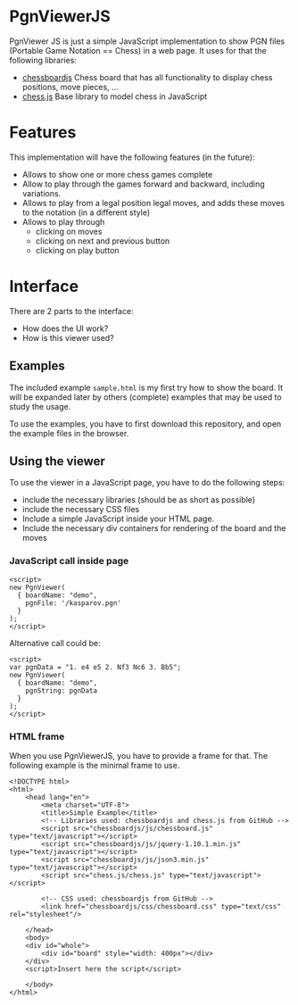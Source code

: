 # PgnViewerJS

PgnViewer JS is just a simple JavaScript implementation to show PGN files (Portable Game Notation == Chess)
in a web page. It uses for that the following libraries:

* [chessboardjs](https://github.com/oakmac/chessboardjs) Chess board that has all functionality to
  display chess positions, move pieces, ...
* [chess.js](https://github.com/jhlywa/chess.js) Base library to model chess in JavaScript

# Features

This implementation will have the following features (in the future):

* Allows to show one or more chess games complete
* Allow to play through the games forward and backward, including variations.
* Allows to play from a legal position legal moves, and adds these moves to the notation (in a different style)
* Allows to play through
  * clicking on moves
  * clicking on next and previous button
  * clicking on play button

# Interface

There are 2 parts to the interface:

   * How does the UI work?
   * How is this viewer used?

## Examples

The included example `sample.html` is my first try how to show the board. It will be expanded later by others
(complete) examples that may be used to study the usage.

To use the examples, you have to first download this repository, and open the example files in the browser.

## Using the viewer

To use the viewer in a JavaScript page, you have to do the following steps:

   * include the necessary libraries (should be as short as possible)
   * include the necessary CSS files
   * Include a simple JavaScript inside your HTML page.
   * Include the necessary div containers for rendering of the board and the moves

### JavaScript call inside page

    <script>
    new PgnViewer(
      { boardName: "demo",
        pgnFile: '/kasparov.pgn'
      }
    );
    </script>

Alternative call could be:

    <script>
    var pgnData = "1. e4 e5 2. Nf3 Nc6 3. Bb5";
    new PgnViewer(
      { boardName: "demo",
        pgnString: pgnData
      }
    );
    </script>

### HTML frame

When you use PgnViewerJS, you have to provide a frame for that. The following example is the minimal frame to use.

    <!DOCTYPE html>
    <html>
        <head lang="en">
            <meta charset="UTF-8">
            <title>Simple Example</title>
            <!-- Libraries used: chessboardjs and chess.js from GitHub -->
            <script src="chessboardjs/js/chessboard.js" type="text/javascript"></script>
            <script src="chessboardjs/js/jquery-1.10.1.min.js" type="text/javascript"></script>
            <script src="chessboardjs/js/json3.min.js" type="text/javascript"></script>
            <script src="chess.js/chess.js" type="text/javascript"></script>

            <!-- CSS used: chessboardjs from GitHub -->
            <link href="chessboardjs/css/chessboard.css" type="text/css" rel="stylesheet"/>

        </head>
        <body>
        <div id="whole">
            <div id="board" style="width: 400px"></div>
        </div>
        <script>Insert here the script</script>

        </body>
    </html>
